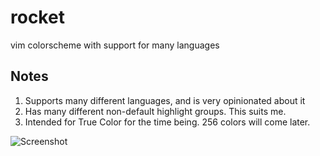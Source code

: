 # rocket
vim colorscheme with support for many languages

Notes
-----
1. Supports many different languages, and is very opinionated about it
2. Has many different non-default highlight groups. This suits me. 
3. Intended for True Color for the time being. 256 colors will come later.

![Screenshot](https://i.imgur.com/sIAHa1J.png)
